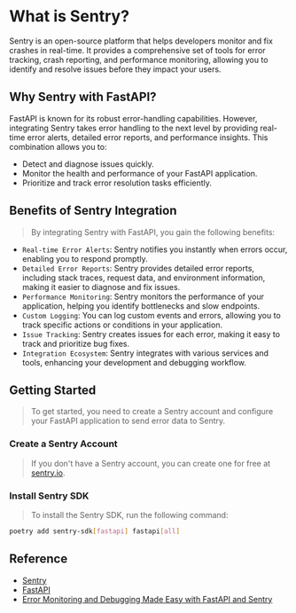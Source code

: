 # What is Sentry?

Sentry is an open-source platform that helps developers monitor and fix crashes in real-time. It provides a comprehensive set of tools for error tracking, crash reporting, and performance monitoring, allowing you to identify and resolve issues before they impact your users.

## Why Sentry with FastAPI?

FastAPI is known for its robust error-handling capabilities. However, integrating Sentry takes error handling to the next level by providing real-time error alerts, detailed error reports, and performance insights. This combination allows you to:

- Detect and diagnose issues quickly.
- Monitor the health and performance of your FastAPI application.
- Prioritize and track error resolution tasks efficiently.

## Benefits of Sentry Integration

> By integrating Sentry with FastAPI, you gain the following benefits:

- `Real-time Error Alerts`: Sentry notifies you instantly when errors occur, enabling you to respond promptly.
- `Detailed Error Reports`: Sentry provides detailed error reports, including stack traces, request data, and environment information, making it easier to diagnose and fix issues.
- `Performance Monitoring`: Sentry monitors the performance of your application, helping you identify bottlenecks and slow endpoints.
- `Custom Logging`: You can log custom events and errors, allowing you to track specific actions or conditions in your application.
- `Issue Tracking`: Sentry creates issues for each error, making it easy to track and prioritize bug fixes.
- `Integration Ecosystem`: Sentry integrates with various services and tools, enhancing your development and debugging workflow.


## Getting Started

> To get started, you need to create a Sentry account and configure your FastAPI application to send error data to Sentry.

### Create a Sentry Account

> If you don't have a Sentry account, you can create one for free at [sentry.io](https://sentry.io/signup/).

### Install Sentry SDK

> To install the Sentry SDK, run the following command:

```bash
poetry add sentry-sdk[fastapi] fastapi[all]
```

## Reference

- [Sentry](https://sentry.io/)
- [FastAPI](https://fastapi.tiangolo.com/)
- [Error Monitoring and Debugging Made Easy with FastAPI and Sentry](https://medium.com/@tatibaevmurod/error-monitoring-and-debugging-made-easy-with-fastapi-and-sentry-ecf48af5fd84)